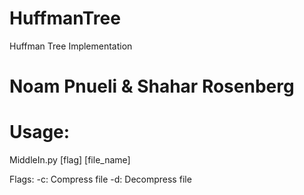 # HuffmanTree
Huffman Tree Implementation
# Noam Pnueli & Shahar Rosenberg

# Usage:
MiddleIn.py [flag] [file_name]

Flags:
	-c: Compress file
	-d: Decompress file